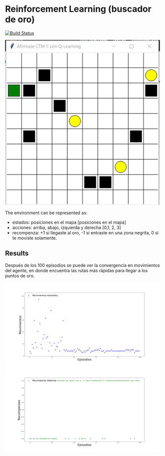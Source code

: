 # Reinforcement Learning (buscador de oro)

[![Build Status](https://travis-ci.org/joemccann/dillinger.svg?branch=master)](https://travis-ci.org/joemccann/dillinger)

![Entorno de entrnamiento](images/busca_mina.png)

The environment can be represented as:
* estados: posiciones en el mapa [posiciones en el mapa]
* acciones: arriba, abajo, izquierda y derecha [0,1, 2, 3]
* recompenza: +1 si llegaste al oro, -1 si entraste en una zona negrita, 0 si te moviste solamente.

## Results
Después de los 100 episodios se puede ver la convergencia en movimientos del agente, en donde encuentra las rutas más rápidas para llegar a los puntos de oro. 

![Movimientos en función de los episiodios](images/rl_movimientos.png)  
![Recompenzas en función de los episiodios](images/rl_recompenzas.png)  
